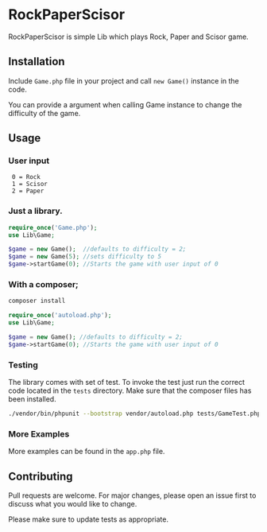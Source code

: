 # RockPaperScisor

RockPaperScisor is simple Lib which plays Rock, Paper and Scisor game. 

## Installation

Include `Game.php` file in your project and call ``new Game()`` instance in the code. 

You can provide a argument when calling Game instance to change the difficulty of the game. 

## Usage
### User input
     0 = Rock
     1 = Scisor
     2 = Paper

### Just a library.
```php
require_once('Game.php');
use Lib\Game;

$game = new Game();  //defaults to difficulty = 2;
$game = new Game(5); //sets difficulty to 5
$game->startGame(0); //Starts the game with user input of 0
```

### With a composer;
```bash
composer install
```

```php
require_once('autoload.php');
use Lib\Game;

$game = new Game(); //defaults to difficulty = 2;
$game->startGame(0); //Starts the game with user input of 0
```

### Testing
The library comes with set of test. 
To invoke the test just run the correct code located in the `tests` directory. Make sure that the composer files has been installed.

```bash
./vendor/bin/phpunit --bootstrap vendor/autoload.php tests/GameTest.php
```

### More Examples
More examples can be found in the `app.php` file. 

## Contributing
Pull requests are welcome. For major changes, please open an issue first to discuss what you would like to change.

Please make sure to update tests as appropriate.